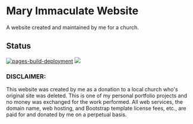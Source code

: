 # Mary Immaculate Website

A website created and maintained by me for a church.

## Status

[![pages-build-deployment](https://github.com/ADolbyB/micc/actions/workflows/pages/pages-build-deployment/badge.svg)](https://github.com/ADolbyB/micc/actions/workflows/pages/pages-build-deployment)
<img src="https://img.shields.io/github/repo-size/ADolbyB/micc?label=Repo%20Size&logo=github&logoColor=lightgray">

### DISCLAIMER:

This website was created by me as a donation to a local church who's original site was deleted. This is one of my personal portfolio projects and no money was exchanged for the work performed. All web services, the domain name, web hosting, and Bootstrap template license fees, etc., are paid for and donated by me on a perpetual basis.